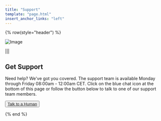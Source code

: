 ```yaml
---
title: "Support"
template: "page.html"
insert_anchor_links: "left"
---
```


<div class="container mx-auto">

<!-- section 1 -->

{% row(style="header") %}

![Image](support_header.png#mx-auto)

|||

## **Get <span class="blue">Support</span>**

Need help? We've got you covered. The support team is available Monday through Friday 08:00am - 12:00am CET. Click on the blue chat icon at the bottom of this page or follow the button below to talk to one of our support team members.

<button>[Talk to a Human](https://threefoldfaq.crisp.help/en/)</button>

{% end %}

</div>
